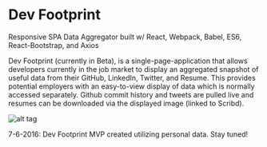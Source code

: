 # Dev Footprint

Responsive SPA Data Aggregator built w/ React, Webpack, Babel, ES6, React-Bootstrap, and Axios

Dev Footprint (currently in Beta), is a single-page-application that allows developers currently in the job market to display an aggregated snapshot of useful data from their GitHub, LinkedIn, Twitter, and Resume. This provides potential employers with an easy-to-view display of data which is normally accessed separately. Github commit history and tweets are pulled live and resumes can be downloaded via the displayed image (linked to Scribd). 

![alt tag](http://i17.photobucket.com/albums/b92/iiswhois/Screen%20Shot%202016-07-06%20at%204.34.24%20PM_zpstelhklxu.png)

7-6-2016: Dev Footprint MVP created utilizing personal data. 
Stay tuned!
